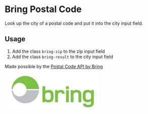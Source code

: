 # Bring Postal Code
Look up the city of a postal code and put it into the city input field.

## Usage
1. Add the class `bring-zip` to the zip input field
2. Add the class `bring-result` to the city input field

Made possible by the [Postal Code API by Bring](https://developer.bring.com/api/postal-code/)
![Bring logo](logo-bring.svg "Bring logo")
